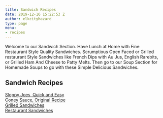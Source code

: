 ```yaml
---
title: Sandwich Recipes
date: 2019-12-16 15:22:53 Z
author: elkcityhazard
type: page
menu:
- recipes
---
```


Welcome to our Sandwich Section. Have Lunch at Home with Fine Restaurant Style Quality Sandwiches. Scrumptious Open Faced or Grilled restaurant Style Sandwiches like French Dips with Au Jus, English Rarebits, or Grilled Ham And Cheese to Patty Melts. Then go to our Soup Section for Homemade Soups to go with these Simple Delicious Sandwiches.

## Sandwich Recipes

[Sloppy Joes, Quick and Easy][1]  
[Coney Sauce, Original Recipe][2]  
[Grilled Sandwiches][3]  
[Restaurant Sandwiches][4]

 [1]: /wordpress/index.php/sandwich-recipes/sloppy-joe-recipe/
 [2]: /wordpress/index.php/sandwich-recipes/coney-sauce-recipe/
 [3]: /wordpress/index.php/sandwich-recipes/grilled-sandwich-recipes/
 [4]: /wordpress/index.php/sandwich-recipes/restaurant-sandwich-recipes/